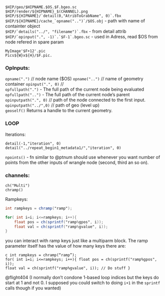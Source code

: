 



```$HIP/geo/$HIPNAME.$OS.$F.bgeo.sc```   
```$HIP/render/${HIPNAME}_$(CHANNEL).png```  
```$HIP/${HIPNAME}/`detail(0,"AtribToGrabName", 0)`.fbx```   
```$HIP/${HIPNAME}/cache_`opname("..")`/$OS.obj``` - path with name of containter object  
```$HIP/`details("../", "filename")`.fbx``` - from detail attrib  
```$HIP/`opinput(".", -1)`.`$F-1`.bgeo.sc``` - used in Adress, read $OS from node refered in spare param    

```MyImage'$F+12'.pic```   
```Pics${W}x${H}/$F.pic.  ```   


### OpInputs:
`opname(".")` // node name ($OS)
`opname("..")` // name of geometry container
`opinput(".", 0)` //   
`opfullpath(".")` - The full path of the current node being evaluated
`opfullpath("..")` - The full path of the current node’s parent
`opinputpath(".", 0)`  // path of the node connected to the first input.  
`opinputpath("../",0)` // path of geo (level up)    
`geoself()`  Returns a handle to the current geometry.  


### LOOP
Iterations:
```
detail(-1,"iteration", 0)
detail("../repeat_begin1_metadata1/","iteration", 0)
```
`npoints()` - fn similar to @ptnum should use whenever you want number of points from the other inputs of wrangle node (second, third an so on).  



### channels:
`ch("Multi")`  
`chramp()`  

Rampkeys:  
```glsl 
int rampkeys = chramp("ramp");

for( int i=i; i<=rampkeys; i++){
    float pos = ch(sprintf("ramp%gpos", i));
    float val = ch(sprintf("ramp%gvalue", i));
}
```

 you can interact with ramp keys just like a multiparm block. The ramp parameter itself has the value of how many keys there are:

```
c int rampkeys = chramp(“ramp”);
for( int i=i; i<=rampkeys; i++){ float pos = ch(sprintf("ramp%gpos", i)); 
float val = ch(sprintf("ramp%gvalue", i)); // Do stuff }
```
@flight404 (I normally don’t condone 1-based loop indices but the keys do start at 1 and not 0. I supposed you could switch to doing `i+1` in the `sprintf` calls though if you wanted)  
